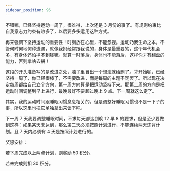 ```yaml
---
sidebar_position: 96
---
```


不错嘛，已经坚持运动一周了，很难得，上次还是 3 月份的事了。有规则约束比自我意志力约束有效多了，以后要多多运用这种方式。

再来强调下坚持运动的重要性！时刻放在心里，不能忽视。运动乃我生命之本，不管何时何地何种遭遇，就像我妈经常跟我说的，身体是最重要的，这个年代机会多，有身体还怕挣不到钱嘛。就算一时落后，身体也不能落后，这样你才有翻盘的能力，否则拿啥去拼！

这段的开头准备写的是改进之处，脑子里冒出一个想法就给删了。才开始呢，已经坚持一周了，你已经很棒了，不需要改进，而是每周的主题不同罢了。所以现在决定每周都给自己立个方向，第一周方向算是把运动坚持下来。那第二周的方向是把运动时间调整到早上进行，最晚最好不要超过晚上 9 点。下一周就这么定了。

其实，我的运动时间跟睡眠习惯息息相关的，但是调整好睡眠习惯也不是一下子的事，所以这里也把它单独拿出来谈下吧。

下一周 7 天我要调整睡眠时间，不求每天都达到晚 12 早 8 的要求，但是至少要做到这样：如果某天未达到，那么第二天必须按照计划进行，不能连续两天违背计划。且 7 天内必须有 4 天是按照计划进行的。

奖惩安排：

若下周完成以上两点计划，则奖励 50 积分。

若未完成则扣 30 积分。
